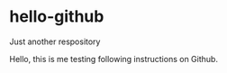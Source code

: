 # hello-github
Just another respository

Hello, this is me testing following instructions on Github.
